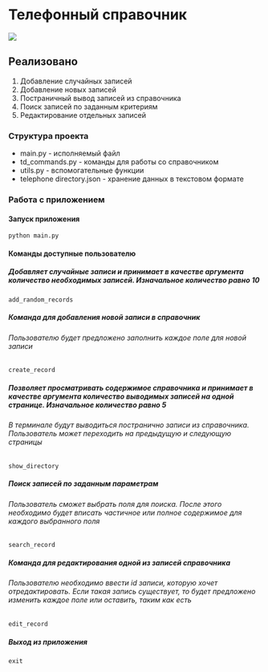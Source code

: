 # Телефонный справочник
![](https://img.shields.io/badge/Python-3.10-blue?style=flat-square&color=05f)

## Реализовано

1. Добавление случайных записей
2. Добавление новых записей
3. Постраничный вывод записей из справочника
4. Поиск записей по заданным критериям
5. Редактирование отдельных записей

### Структура проекта

- main.py - исполняемый файл
- td_commands.py - команды для работы со справочником
- utils.py - вспомогательные функции
- telephone directory.json - хранение данных в текстовом формате

### Работа с приложением

#### Запуск приложения
~~~
python main.py
~~~

#### Команды доступные пользователю

##### Добавляет случайные записи и принимает в качестве аргумента количество необходимых записей. Изначальное количество равно 10
~~~
add_random_records
~~~

##### Команда для добавления новой записи в справочник
###### Пользователю будет предложено заполнить каждое поле для новой записи
~~~
create_record
~~~

##### Позволяет просматривать содержимое справочника и принимает в качестве аргумента количество выводимых записей на одной странице. Изначальное количество равно 5
###### В терминале будут выводиться постранично записи из справочника. Пользователь может переходить на предыдущую и следующую страницы
~~~
show_directory
~~~

##### Поиск записей по заданным параметрам
###### Пользователь сможет выбрать поля для поиска. После этого необходимо будет вписать частичное или полное содержимое для каждого выбранного поля
~~~
search_record
~~~

##### Команда для редактирования одной из записей справочника
###### Пользователю необходимо ввести id записи, которую хочет отредактировать. Если такая запись существует, то будет предложено изменить каждое поле или оставить, таким как есть
~~~
edit_record
~~~

##### Выход из приложения
~~~
exit
~~~